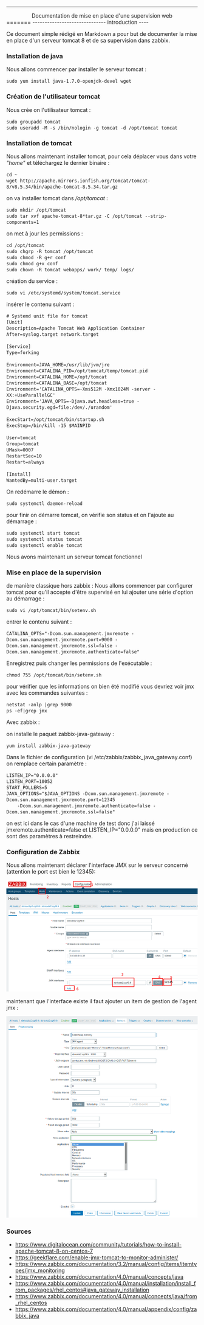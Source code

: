 --------------------------------------------------
<center>Documentation de mise en place d'une supervision web</center>
=======
------------------------------
introduction
----

Ce document simple rédigé en Markdown a pour but de documenter la mise en place d'un serveur tomcat 8 et de sa supervision dans zabbix.

### Installation de java

Nous allons commencer par installer le serveur tomcat :

    sudo yum install java-1.7.0-openjdk-devel wget

### Création de l'utilisateur tomcat

Nous crée on l'utilisateur tomcat :

    sudo groupadd tomcat
    sudo useradd -M -s /bin/nologin -g tomcat -d /opt/tomcat tomcat

### Installation de tomcat

Nous allons maintenant installer tomcat, pour cela déplacer vous dans votre *"home"* et téléchargez le dernier binaire :

    cd ~
    wget http://apache.mirrors.ionfish.org/tomcat/tomcat-8/v8.5.34/bin/apache-tomcat-8.5.34.tar.gz

on va installer tomcat dans */opt/tomcat* :

    sudo mkdir /opt/tomcat
    sudo tar xvf apache-tomcat-8*tar.gz -C /opt/tomcat --strip-components=1

on met à jour les permissions :

    cd /opt/tomcat
    sudo chgrp -R tomcat /opt/tomcat
    sudo chmod -R g+r conf
    sudo chmod g+x conf
    sudo chown -R tomcat webapps/ work/ temp/ logs/

création du service :

    sudo vi /etc/systemd/system/tomcat.service

insérer le contenu suivant :

    # Systemd unit file for tomcat
    [Unit]
    Description=Apache Tomcat Web Application Container
    After=syslog.target network.target

    [Service]
    Type=forking

    Environment=JAVA_HOME=/usr/lib/jvm/jre
    Environment=CATALINA_PID=/opt/tomcat/temp/tomcat.pid
    Environment=CATALINA_HOME=/opt/tomcat
    Environment=CATALINA_BASE=/opt/tomcat
    Environment='CATALINA_OPTS=-Xms512M -Xmx1024M -server -XX:+UseParallelGC'
    Environment='JAVA_OPTS=-Djava.awt.headless=true -Djava.security.egd=file:/dev/./urandom'

    ExecStart=/opt/tomcat/bin/startup.sh
    ExecStop=/bin/kill -15 $MAINPID

    User=tomcat
    Group=tomcat
    UMask=0007
    RestartSec=10
    Restart=always

    [Install]
    WantedBy=multi-user.target

On redémarre le démon :

    sudo systemctl daemon-reload

pour finir on démarre tomcat, on vérifie son status et on l'ajoute au démarrage :

    sudo systemctl start tomcat
    sudo systemctl status tomcat
    sudo systemctl enable tomcat

Nous avons maintenant un serveur tomcat fonctionnel


### Mise en place de la supervision

de manière classique hors zabbix :
Nous allons commencer par configurer tomcat pour qu'il accepte d'être supervisé en lui ajouter une série d'option au démarrage :

    sudo vi /opt/tomcat/bin/setenv.sh

entrer le contenu suivant :

    CATALINA_OPTS="-Dcom.sun.management.jmxremote -Dcom.sun.management.jmxremote.port=9000 -Dcom.sun.management.jmxremote.ssl=false -Dcom.sun.management.jmxremote.authenticate=false"

Enregistrez puis changer les permissions de l'exécutable :

    chmod 755 /opt/tomcat/bin/setenv.sh

pour vérifier que les informations on bien été modifié vous devriez voir jmx avec les commandes suivantes :

    netstat -anlp |grep 9000
    ps -ef|grep jmx

Avec zabbix :

on installe le paquet zabbix-java-gateway :

    yum install zabbix-java-gateway

Dans le fichier de configuration (vi /etc/zabbix/zabbix_java_gateway.conf) on remplace certain paramètre :

    LISTEN_IP="0.0.0.0"
    LISTEN_PORT=10052
    START_POLLERS=5
    JAVA_OPTIONS="$JAVA_OPTIONS -Dcom.sun.management.jmxremote -Dcom.sun.management.jmxremote.port=12345
        -Dcom.sun.management.jmxremote.authenticate=false -Dcom.sun.management.jmxremote.ssl=false"

on est ici dans le cas d'une machine de test donc j'ai laissé jmxremote.authenticate=false et LISTEN_IP="0.0.0.0" mais en production ce sont des paramètres à restreindre.


### Configuration de Zabbix
Nous allons maintenant déclarer l'interface JMX sur le serveur concerné (attention le port est bien le 12345):

![ajout de l'interface jmx](/image/creation_interface.png)

maintenant que l'interface existe il faut ajouter un item de gestion de l'agent jmx :

![ajout de l'item jmx](/image/creation_item_jmx.png)

### Sources

* https://www.digitalocean.com/community/tutorials/how-to-install-apache-tomcat-8-on-centos-7
* https://geekflare.com/enable-jmx-tomcat-to-monitor-administer/
* https://www.zabbix.com/documentation/3.2/manual/config/items/itemtypes/jmx_monitoring
* https://www.zabbix.com/documentation/4.0/manual/concepts/java
* https://www.zabbix.com/documentation/4.0/manual/installation/install_from_packages/rhel_centos#java_gateway_installation
* https://www.zabbix.com/documentation/4.0/manual/concepts/java/from_rhel_centos
* https://www.zabbix.com/documentation/4.0/manual/appendix/config/zabbix_java
